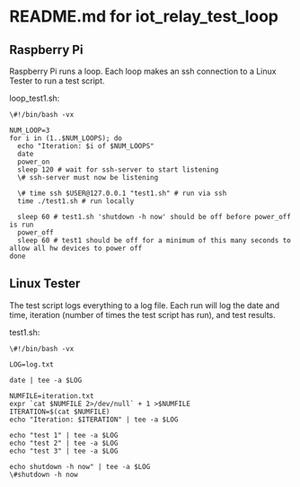 # README.md for iot_relay_test_loop


## Raspberry Pi 

Raspberry Pi runs a loop.  Each loop makes an ssh connection to a Linux
Tester to run a test script.

loop_test1.sh:
```
\#!/bin/bash -vx

NUM_LOOP=3
for i in (1..$NUM_LOOPS); do
  echo "Iteration: $i of $NUM_LOOPS"
  date
  power_on
  sleep 120 # wait for ssh-server to start listening
  \# ssh-server must now be listening 

  \# time ssh $USER@127.0.0.1 "test1.sh" # run via ssh
  time ./test1.sh # run locally

  sleep 60 # test1.sh 'shutdown -h now' should be off before power_off is run
  power_off 
  sleep 60 # test1 should be off for a minimum of this many seconds to allow all hw devices to power off
done
```


## Linux Tester

The test script logs everything to a log file.  Each run will log the
date and time, iteration (number of times the test script has run),
and test results.

test1.sh:
```
\#!/bin/bash -vx

LOG=log.txt

date | tee -a $LOG

NUMFILE=iteration.txt
expr `cat $NUMFILE 2>/dev/null` + 1 >$NUMFILE
ITERATION=$(cat $NUMFILE)
echo "Iteration: $ITERATION" | tee -a $LOG

echo "test 1" | tee -a $LOG
echo "test 2" | tee -a $LOG
echo "test 3" | tee -a $LOG

echo shutdown -h now" | tee -a $LOG
\#shutdown -h now
```
